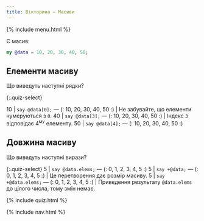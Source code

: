 ```yaml
---
title: Вікторина — Масиви
---
```


{% include menu.html %}

Є масив:

```raku
my @data = 10, 20, 30, 40, 50;
```

## Елементи масиву

Що виведуть наступні рядки?

{:.quiz-select}

10 | `say @data[0];` — (: 10, 20, 30, 40, 50 :) | Не забувайте, що елементи нумеруються з `0`.
40 | `say @data[3];` — (: 10, 20, 30, 40, 50 :) | Індекс `3` відповідає 4<sup>му</sup> елементу.
50 | `say @data[4];` — (: 10, 20, 30, 40, 50 :)

## Довжина масиву

Що виведуть наступні вирази?

{:.quiz-select}
5 | `say @data.elems;` — (: 0, 1, 2, 3, 4, 5 :)
5 | `say +@data;` — (: 0, 1, 2, 3, 4, 5 :) | Це перетворення дає розмір масиву.
5 | `say +@data.elems;` — (: 0, 1, 2, 3, 4, 5 :) | Приведення результату `@data.elems` до цілого числа, тому змін немає.


{% include quiz.html %}

{% include nav.html %}